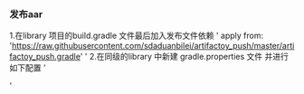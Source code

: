 ### 发布aar
1.在library 项目的build.gradle 文件最后加入发布文件依赖
'
apply from: 'https://raw.githubusercontent.com/sdaduanbilei/artifactoy_push/master/artifactoy_push.gradle'
'
2.在同级的library 中新建 gradle.properties 文件 并进行如下配置
'

'
